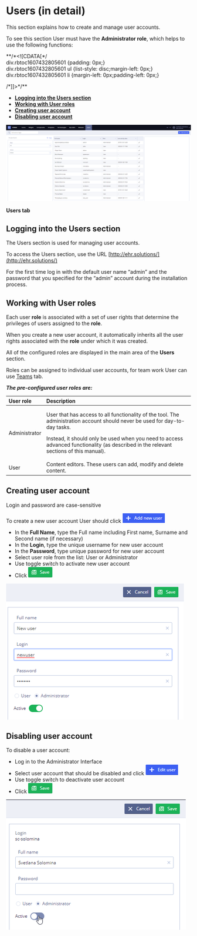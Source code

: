# Users \(in detail\)

This section explains how to create and manage user accounts. 

To see this section User must have the **Administrator role**, which helps to use the following functions:

**/\*&lt;!\[CDATA\[\*/  
div.rbtoc1607432805601 {padding: 0px;}  
div.rbtoc1607432805601 ul {list-style: disc;margin-left: 0px;}  
div.rbtoc1607432805601 li {margin-left: 0px;padding-left: 0px;}  
  
/\*\]\]&gt;\*/**

* [**Logging into the Users section**](ehr-forms-users-in-detail.md#Users%28indetail%29-LoggingintotheUserssection)
* [**Working with User roles**](ehr-forms-users-in-detail.md#Users%28indetail%29-WorkingwithUserroles)
* [**Creating user account**](ehr-forms-users-in-detail.md#Users%28indetail%29-Creatinguseraccount)
* [**Disabling user account**](ehr-forms-users-in-detail.md#Users%28indetail%29-Disablinguseraccount)

![](.gitbook/assets/34833838.png)

**Users tab**

## Logging into the Users section <a id="Users(indetail)-LoggingintotheUserssection"></a>

The Users section is used for managing user accounts.

To access the Users section, use the URL [http://ehr.solutions/](http://ehr.solutions/)

For the first time log in with the default user name “admin” and the password that you specified for the “admin” account during the installation process.

## Working with User roles <a id="Users(indetail)-WorkingwithUserroles"></a>

Each user **role** is associated with a set of user rights that determine the privileges of users assigned to the **role**.

When you create a new user account, it automatically inherits all the user rights associated with the **role** under which it was created.

All of the configured roles are displayed in the main area of the **Users** section.

Roles can be assigned to individual user accounts, for team work User can use [Teams](ehr-forms-teams-in-detail.md) tab.

_**The pre-configured user roles are:**_

<table>
  <thead>
    <tr>
      <th style="text-align:left">User role</th>
      <th style="text-align:left">Description</th>
    </tr>
  </thead>
  <tbody>
    <tr>
      <td style="text-align:left">Administrator</td>
      <td style="text-align:left">
        <p>User that has access to all functionality of the tool. The administration
          account should never be used for day-to-day tasks.</p>
        <p>Instead, it should only be used when you need to access advanced functionality
          (as described in the relevant sections of this manual).</p>
      </td>
    </tr>
    <tr>
      <td style="text-align:left">User</td>
      <td style="text-align:left">Content editors. These users can add, modify and delete content.</td>
    </tr>
  </tbody>
</table>

## Creating user account <a id="Users(indetail)-Creatinguseraccount"></a>

Login and password are case-sensitive

To create a new user account User should click ![](.gitbook/assets/34833854.png)

* In the **Full Name**, type the Full name including First name, Surname and Second name \(if necessary\)
* In the **Login**, type the unique username for new user account
* In the **Password**, type unique password for new user account
* Select user role from the list: User or Administrator
* Use toggle switch to activate new user account
* Click ![](.gitbook/assets/34833880.png)

![](.gitbook/assets/34833856.png)

## Disabling user account <a id="Users(indetail)-Disablinguseraccount"></a>

To disable a user account:

* Log in to the Administrator Interface
* Select user account that should be disabled and click ![](.gitbook/assets/34833877.png)
* Use toggle switch to deactivate user account
* Click ![](.gitbook/assets/34833879.png)

![](.gitbook/assets/34833878.png)

